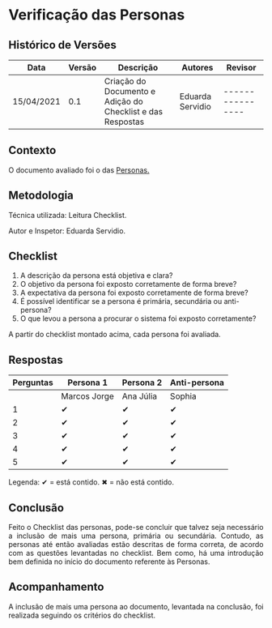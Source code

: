# Verificação das Personas
## Histórico de Versões

| Data       | Versão | Descrição               | Autores          | Revisor          |
| ---------- | ------ | ----------------------- | ---------------- | ---------------- |
| 15/04/2021 | 0.1    | Criação do Documento e Adição do Checklist e das Respostas   | Eduarda Servidio | ---------------- |

## Contexto

<p align="justify">O documento avaliado foi o das <a href="https://requisitos-de-software.github.io/2020.2-Meu-Gov.br/Elicitacao/Personas/">Personas.</a></p>

## Metodologia

<p align="justify">Técnica utilizada: Leitura Checklist.</p>
Autor e Inspetor: Eduarda Servidio.

## Checklist

1. A descrição da persona está objetiva e clara?
2. O objetivo da persona foi exposto corretamente de forma breve?
3. A expectativa da persona foi exposto corretamente de forma breve?
4. É possível identificar se a persona é primária, secundária ou anti-persona?
5. O que levou a persona a procurar o sistema foi exposto corretamente?

<p align="justify"> A partir do checklist montado acima, cada persona foi avaliada.</p>

## Respostas

|Perguntas  | Persona 1    | Persona 2    | Anti-persona |
| --------- | ------------ | ------------ | ------------ |
|           | Marcos Jorge | Ana Júlia    | Sophia       |
| 1    | ✔            | ✔           | ✔            |
| 2    | ✔            | ✔           | ✔            |
| 3    | ✔            | ✔           | ✔            |
| 4    | ✔            | ✔           | ✔            |
| 5    | ✔            | ✔           | ✔            |

Legenda: ✔ = está contido. ✖ = não está contido.

## Conclusão

<p align="justify">Feito o Checklist das personas, pode-se concluir que talvez seja necessário
a inclusão de mais uma persona, primária ou secundária. Contudo, as personas até então avaliadas
estão descritas de forma correta, de acordo com as questões levantadas no checklist. Bem como,
há uma introdução bem definida no início do documento referente às Personas.</p>

## Acompanhamento

<p align="justify">A inclusão de mais uma persona ao documento, levantada na conclusão, foi realizada seguindo os critérios do checklist.</p> 